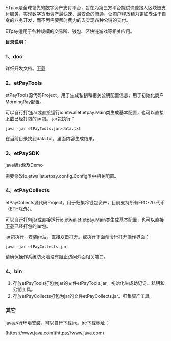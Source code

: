 ETpay是全球领先的数字资产支付平台，旨在为第三方平台提供快速接入区块链支付服务，实现数字货币资产最快速、最安全的流通，让商户释放精力更加专注于自身的业务开发，而不再需要费时费力的去实现各种公链的支付。 

ETpay适用于各种规模的交易所、钱包、区块链游戏等相关应用。

**目录说明：**
### 1、doc
详细开发文档。[下载](https://github.com/eostoken/morningpay/raw/master/doc/MorningPay%E5%BC%80%E5%8F%91%E6%96%87%E6%A1%A3.docx)

### 2、etPayTools
etPayTools源代码Project。用于生成私钥和相关公钥配置信息，用于初始化商户MorningPay配置。

可以自行打包jar或直接运行io.etwallet.etpay.Main类生成基本配置，也可以直接[下载](https://github.com/eostoken/etpay/raw/master/bin/etPayTools.jar)已经打包的jar包。
jar包执行：
```
java -jar etPayTools.jar>data.txt 
```

在当前目录找到data.txt，里面内容生成结果。

### 3、etPaySDK
java版sdk及Demo。

需要修改io.etwallet.etpay.config.Config类中相关配置。

### 4、etPayCollects
   etPayCollects源代码Project。用于归集冷钱包资产，目前支持所有ERC-20 代币（ETH除外）。
   
   可以自行打包jar或直接运行io.etwallet.etpay.Main类生成基本配置，也可以直接[下载](https://github.com/eostoken/etpay/raw/master/bin/etPayCollects.jar)已经打包的jar包。
   
   jar包执行--安装jre后，直接双击打开。或执行下面命令行打开操作界面：
   
```
java -jar etPayCollects.jar
```
   
   请确保操作系统防火墙没有阻止访问外面相关端口。

### 4、bin
1. 存放etPayTools打包为jar的文件etPayTools.jar。初始化生成助记词、私钥和公钥工具。
2. 存放etPayCollects打包为jar的文件etPayCollects.jar。归集资产工具。

### 其它
java运行环境安装，可以自行下载jre。jre下载地址：

[https://www.java.com](https://www.java.com)
